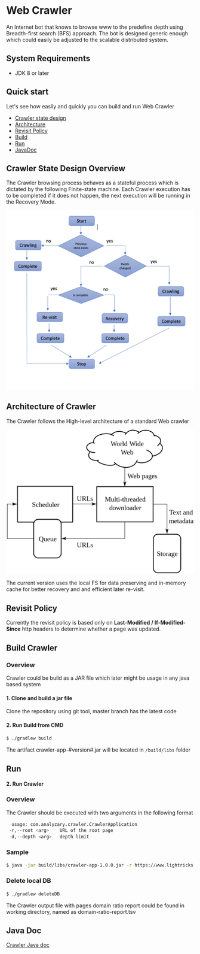 # Web Crawler
An Internet bot that knows to browse www to the predefine depth using Breadth-first search (BFS) approach.
The bot is designed generic enough which could easily be adjusted to the scalable distributed system. 
## System Requirements
* JDK 8 or later

## Quick start
Let's see how easily and quickly you can build and run Web Crawler

* [Crawler state design](#design)
* [Architecture](#architecture)  
* [Revisit Policy](#revisit)  
* [Build](#build)
* [Run](#run)
* [JavaDoc](#javadoc)


## <a name="design"></a>Crawler State Design Overview
   
 The Crawler browsing process behaves as a stateful process which is 
 dictated by the following Finite-state machine.
 Each Crawler execution has to be completed if it does not happen, 
 the next execution will be running in the Recovery Mode. 
 
 ![](crawling-states.png)
 
 
 ## <a name="architecture"></a>Architecture of Crawler
 
 The Crawler follows the High-level architecture of a standard Web crawler
 
 ![](clawler-work-flow.png)
 
 
 The current version uses the local FS for data preserving and in-memory cache for 
 better recovery and and efficient later re-visit.
 
## <a name="revisit"></a>Revisit Policy
Currently the revisit policy is based only on **Last-Modified / If-Modified-Since** http headers to determine whether a page was updated.
  
## <a name="build"></a>Build Crawler

### Overview

 Crawler could be build as a JAR file which later might be usage in any java based system 

#### 1. Clone and build a jar file

Clone the repository using git tool, master branch has the latest code
   
#### 2. Run Build from CMD   

```bash
$ ./gradlew build 
```

The artifact crawler-app-#version#.jar will be located in `/build/libs` folder

## <a name="usage"></a>Run

#### 2. Run Crawler

### Overview
  The Crawler should be executed with two arguments in the following format
  
```bash
  usage: com.analyzary.crawler.CrawlerApplication 
 -r,--root <arg>    URL of the root page 
 -d,--depth <arg>   depth limit
```
  
### Sample
  
```bash
$ java -jar build/libs/crawler-app-1.0.0.jar -r https://www.lightricks.com -d 2 
```

### Delete local DB
```bash
$ ./gradlew deleteDB
```


The Crawler output file with pages domain ratio report
could be found in working directory, named as domain-ratio-report.tsv


## <a name="javadoc"></a>Java Doc
 
 [Crawler Java doc](https://denisvoloshin.github.io/crawler)
     
     
